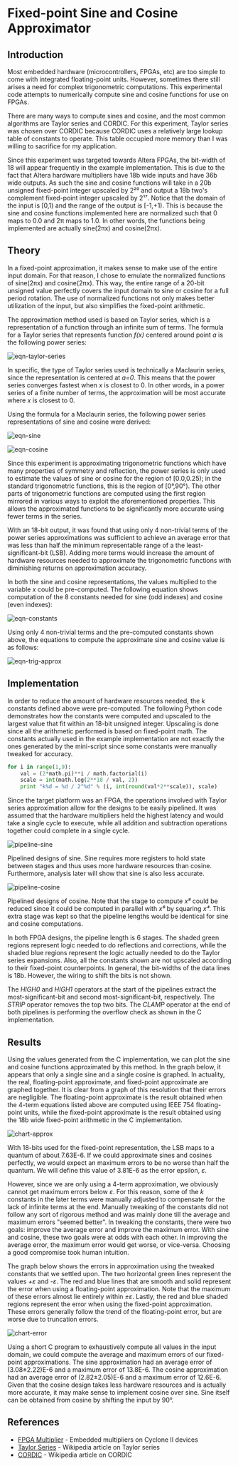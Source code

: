 # Fixed-point Sine and Cosine Approximator #

## Introduction ##

Most embedded hardware (microcontrollers, FPGAs, etc) are too simple to come
with integrated floating-point units. However, sometimes there still arises a
need for complex trigonometric computations. This experimental code attempts to
numerically compute sine and cosine functions for use on FPGAs.

There are many ways to compute sines and cosine, and the most common algorithms
are Taylor series and CORDIC. For this experiment, Taylor series was chosen
over CORDIC because CORDIC uses a relatively large lookup table of constants
to operate. This table occupied more memory than I was willing to sacrifice for
my application.

Since this experiment was targeted towards Altera FPGAs, the bit-width of 18
will appear frequently in the example implementation. This is due to the fact
that Altera hardware multipliers have 18b wide inputs and have 36b wide outputs.
As such the sine and cosine functions will take in a 20b unsigned fixed-point
integer upscaled by 2²⁰ and output a 18b two's complement fixed-point integer
upscaled by 2¹⁷. Notice that the domain of the input is [0,1) and the range of
the output is [-1,+1). This is because the sine and cosine functions implemented
here are normalized such that 0 maps to 0.0 and 2π maps to 1.0. In other words,
the functions being implemented are actually sine(2πx) and cosine(2πx).


## Theory ##

In a fixed-point approximation, it makes sense to make use of the entire input
domain. For that reason, I chose to emulate the normalized functions of
sine(2πx) and cosine(2πx). This way, the entire range of a 20-bit unsigned value
perfectly covers the input domain to sine or cosine for a full period rotation.
The use of normalized functions not only makes better utilization of the input,
but also simplifies the fixed-point arithmetic.

The approximation method used is based on Taylor series, which is a
representation of a function through an infinite sum of terms. The formula for
a Taylor series that represents function *f(x)* centered around point *a* is
the following power series:

![eqn-taylor-series](http://code.digital-static.net/tri-approx/raw/tip/doc/eqn-taylor-series.png)

In specific, the type of Taylor series used is technically a Maclaurin series,
since the representation is centered at *a=0*. This means that the power series
converges fastest when *x* is closest to 0. In other words, in a power series of
a finite number of terms, the approximation will be most accurate where *x* is
closest to 0.

Using the formula for a Maclaurin series, the following power series
representations of sine and cosine were derived:

![eqn-sine](http://code.digital-static.net/tri-approx/raw/tip/doc/eqn-sine.png)

![eqn-cosine](http://code.digital-static.net/tri-approx/raw/tip/doc/eqn-cosine.png)

Since this experiment is approximating trigonometric functions which have many
properties of symmetry and reflection, the power series is only used to estimate
the values of sine or cosine for the region of [0.0,0.25); in the standard
trigonometric functions, this is the region of [0°,90°). The other parts of
trigonometric functions are computed using the first region mirrored in various
ways to exploit the aforementioned properties. This allows the approximated
functions to be significantly more accurate using fewer terms in the series.

With an 18-bit output, it was found that using only 4 non-trivial terms of the
power series approximations was sufficient to achieve an average error that
was less than half the minimum representable range of a the
least-significant-bit (LSB). Adding more terms would increase the amount of
hardware resources needed to approximate the trigonometric functions with
diminishing returns on approximation accuracy.

In both the sine and cosine representations, the values multiplied to the
variable *x* could be pre-computed. The following equation shows computation of
the 8 constants needed for sine (odd indexes) and cosine (even indexes):

![eqn-constants](http://code.digital-static.net/tri-approx/raw/tip/doc/eqn-constants.png)

Using only 4 non-trivial terms and the pre-computed constants shown above, the
equations to compute the approximate sine and cosine value is as follows:

![eqn-trig-approx](http://code.digital-static.net/tri-approx/raw/tip/doc/eqn-trig-approx.png)


## Implementation ##

In order to reduce the amount of hardware resources needed, the *k* constants
defined above were pre-computed. The following Python code demonstrates how the
constants were computed and upscaled to the largest value that fit within an
18-bit unsigned integer. Upscaling is done since all the arithmetic performed
is based on fixed-point math. The constants actually used in the example
implementation are not exactly the ones generated by the mini-script since some
constants were manually tweaked for accuracy.

```python
for i in range(1,9):
    val = (2*math.pi)**i / math.factorial(i)
    scale = int(math.log(2**18 / val, 2))
    print "k%d = %d / 2^%d" % (i, int(round(val*2**scale)), scale)
```

Since the target platform was an FPGA, the operations involved with Taylor
series approximation allow for the designs to be easily pipelined.
It was assumed that the hardware multipliers held the highest latency and would
take a single cycle to execute, while all addition and subtraction operations
together could complete in a single cycle.

![pipeline-sine](http://code.digital-static.net/tri-approx/raw/tip/doc/pipeline-sine_lite.png)

Pipelined designs of sine. Sine requires more registers to hold state between
stages and thus uses more hardware resources than cosine.
Furthermore, analysis later will show that sine is also less accurate.

![pipeline-cosine](http://code.digital-static.net/tri-approx/raw/tip/doc/pipeline-cosine_lite.png)

Pipelined designs of cosine. Note that the stage to compute *x⁸* could be
reduced since it could be computed in parallel with *x⁶* by squaring *x⁴*.
This extra stage was kept so that the pipeline lengths would be identical for
sine and cosine computations.

In both FPGA designs, the pipeline length is 6 stages. The shaded green regions
represent logic needed to do reflections and corrections, while the shaded blue
regions represent the logic actually needed to do the Taylor series expansions.
Also, all the constants shown are not upscaled according to their fixed-point
counterpoints. In general, the bit-widths of the data lines is 18b.
However, the wiring to shift the bits is not shown.

The *HIGH0* and *HIGH1* operators at the start of the pipelines extract the
most-significant-bit and second most-significant-bit, respectively. The *STRIP*
operator removes the top two bits. The *CLAMP* operator at the end of both
pipelines is performing the overflow check as shown in the C implementation.


## Results ##

Using the values generated from the C implementation, we can plot the sine
and cosine functions approximated by this method. In the graph below, it appears
that only a single sine and a single cosine is graphed. In actuality, the real,
floating-point approximate, and fixed-point approximate are graphed together.
It is clear from a graph of this resolution that their errors are negligible.
The floating-point approximate is the result obtained when the 4-term equations
listed above are computed using IEEE 754 floating-point units, while the
fixed-point approximate is the result obtained using the 18b wide fixed-point
arithmetic in the C implementation.

![chart-approx](http://code.digital-static.net/tri-approx/raw/tip/doc/chart-approx.png)

With 18-bits used for the fixed-point representation, the LSB maps to a quantum
of about 7.63E-6. If we could approximate sines and cosines perfectly, we would
expect an maximum errors to be no worse than half the quantum. We will define
this value of 3.81E-6 as the error epsilon, *ε*.

However, since we are only using a 4-term approximation, we obviously cannot get
maximum errors below *ε*. For this reason, some of the *k* constants in the later
terms were manually adjusted to compensate for the lack of infinite terms at the
end. Manually tweaking of the constants did not follow any sort of rigorous
method and was mainly done till the average and maximum errors "seemed better".
In tweaking the constants, there were two goals: improve the average error and
improve the maximum error. With sine and cosine, these two goals were at odds
with each other. In improving the average error, the maximum error would get
worse, or vice-versa. Choosing a good compromise took human intuition.

The graph below shows the errors in approximation using the tweaked constants
that we settled upon. The two horizontal green lines represent the values *+ε*
and *-ε*. The red and blue lines that are smooth and solid represent the error
when using a floating-point approximation. Note that the maximum of these errors
almost lie entirely within *±ε*. Lastly, the red and blue shaded regions
represent the error when using the fixed-point approximation. These errors
generally follow the trend of the floating-point error, but are worse due to
truncation errors.

![chart-error](http://code.digital-static.net/tri-approx/raw/tip/doc/chart-error.png)

Using a short C program to exhaustively compute all values in the input domain,
we could compute the average and maximum errors of our fixed-point
approximations. The sine approximation had an average error of (3.08±2.22)E-6
and a maximum error of 13.8E-6. The cosine approximation had an average error
of (2.82±2.05)E-6 and a maximum error of 12.6E-6. Given that the cosine design
takes less hardware resources and is actually more accurate, it may make sense
to implement cosine over sine. Sine itself can be obtained from cosine by
shifting the input by 90°.


## References ##

* [FPGA Multiplier](http://www.altera.com/literature/hb/cyc2/cyc2_cii51012.pdf) - Embedded multipliers on Cyclone II devices
* [Taylor Series](http://en.wikipedia.org/wiki/Taylor_series) - Wikipedia article on Taylor series
* [CORDIC](http://en.wikipedia.org/wiki/CORDIC) - Wikipedia article on CORDIC
